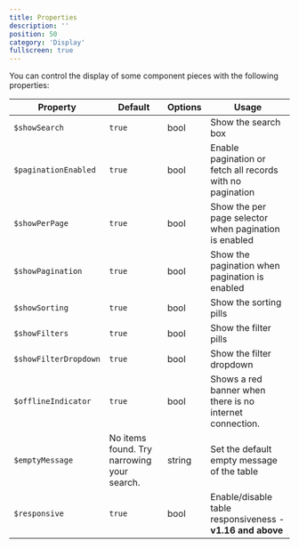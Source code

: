 ```yaml
---
title: Properties
description: ''
position: 50
category: 'Display'
fullscreen: true
---
```


You can control the display of some component pieces with the following properties:

| Property | Default | Options | Usage |
| -------- | ------- | ------- | ----- |
| `$showSearch` | `true` | bool | Show the search box |
| `$paginationEnabled` | `true` | bool | Enable pagination or fetch all records with no pagination |
| `$showPerPage` | `true` | bool | Show the per page selector when pagination is enabled |
| `$showPagination` | `true` | bool | Show the pagination when pagination is enabled |
| `$showSorting` | `true` | bool | Show the sorting pills |
| `$showFilters` | `true` | bool | Show the filter pills |
| `$showFilterDropdown` | `true` | bool | Show the filter dropdown |
| `$offlineIndicator` | `true` | bool | Shows a red banner when there is no internet connection. |
| `$emptyMessage` | No items found. Try narrowing your search. | string | Set the default empty message of the table |
| `$responsive` | `true` | bool | Enable/disable table responsiveness - **v1.16 and above** |
